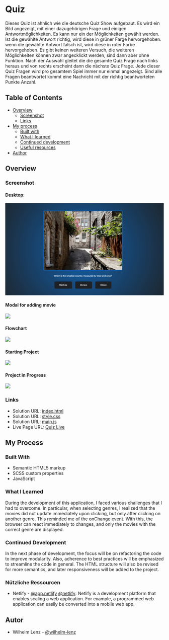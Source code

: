 # Quiz

Dieses Quiz ist ähnlich wie die deutsche Quiz Show aufgebaut. Es wird ein Bild angezeigt, mit einer dazugehörigen Frage und einigen Antwortmöglichkeiten. Es kann nur ein der Möglichkeiten gewählt werden. Ist die gewählte Antwort richtig, wird diese in grüner Farge hervorgehoben. wenn die gewählte Antwort falsch ist, wird diese in roter Farbe hervorgehoben. Es gibt keinen weiteren Versuch, die weiteren Möglichkeiten können zwar angecklickt werden, sind dann aber ohne Funktion. Nach der Auswahl gleitet die die gesamte Quiz Frage nach links heraus und von rechts erscheint dann die nächste Quiz Frage. Jede dieser Quiz Fragen wird pro gesamtem Spiel immer nur einmal angezeigt. Sind alle Fragen beantwortet kommt eine Nachricht mit der richtig beantworteten Punkte Anzahl.

## Table of Contents

- [Overview](#overview)
  - [Screenshot](#screenshot)
  - [Links](#links)
- [My process](#my-process)
  - [Built with](#built-with)
  - [What I learned](#what-i-learned)
  - [Continued development](#continued-development)
  - [Useful resources](#useful-resources)
- [Author](#author)

## Overview

### Screenshot

#### Desktop:

![](./assets/img/screenshots/screenshot-desktop.png)

#### Modal for adding movie

![](./assets/img/screenshots/modal-for-adding-movie.png)

#### Flowchart

![](./assets/img/screenshots/flowcharts.png)

#### Starting Project

![](./assets/img/screenshots/project-start.png)

#### Project in Progress

![](./assets/img/screenshots/project-in-progress.png)

### Links

- Solution URL: [index.html](https://github.com/wilhelm-lenz/quiz/blob/main/index.html)
- Solution URL: [style.css](https://github.com/wilhelm-lenz/quiz/blob/main/assets/css/style.css)
- Solution URL: [main.js](https://github.com/wilhelm-lenz/quiz/blob/main/assets/js/main.js)
- Live Page URL: [Quiz Live](https://wilhelm-lenz.github.io/quiz/)

## My Process

### Built With

- Semantic HTML5 markup
- SCSS custom properties
- JavaScript

### What I Learned

During the development of this application, I faced various challenges that I had to overcome. In particular, when selecting genres, I realized that the movies did not update immediately upon clicking, but only after clicking on another genre. This reminded me of the onChange event. With this, the browser can react immediately to changes, and only the movies with the correct genre are displayed.

### Continued Development

In the next phase of development, the focus will be on refactoring the code to improve modularity. Also, adherence to best practices will be emphasized to streamline the code in general. The HTML structure will also be revised for more semantics, and later responsiveness will be added to the project.

### Nützliche Ressourcen

- Netlify - [@app.netlify](https://app.netlify.com/drop/) [@netlify](https://netlify.com): Netlify is a development platform that enables scaling a web application. For example, a programmed web application can easily be converted into a mobile web app.

## Autor

- Wilhelm Lenz - [@wilhelm-lenz](https://github.com/wilhelm-lenz)
